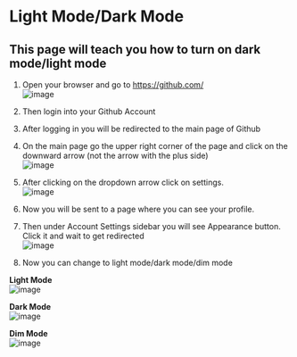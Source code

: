 # Light Mode/Dark Mode
## This page will teach you how to turn on dark mode/light mode

1. Open your browser and go to https://github.com/ <br>
![image](https://user-images.githubusercontent.com/62509578/115951921-f392cf80-a500-11eb-978d-5bc2cba62a1e.png)

2. Then login into your Github Account <br>

3. After logging in you will be redirected to the main page of Github <br>

4. On the main page go the upper right corner of the page and click on the downward arrow (not the arrow with the plus side) <br>
![image](https://user-images.githubusercontent.com/62509578/115951973-4076a600-a501-11eb-808a-bcc7f441898a.png)

5. After clicking on the dropdown arrow click on settings. <br>
![image](https://user-images.githubusercontent.com/62509578/115951989-58e6c080-a501-11eb-9639-917533447106.png)

6. Now you will be sent to a page where you can see your profile. <br>

7. Then under Account Settings sidebar you will see Appearance button. Click it and wait to get redirected <br>
![image](https://user-images.githubusercontent.com/62509578/115957533-a4f52d80-a520-11eb-92d3-73d830cd68b6.png)

8. Now you can change to light mode/dark mode/dim mode <br>

**Light Mode** <br>
![image](https://user-images.githubusercontent.com/62509578/115957572-e84f9c00-a520-11eb-851f-773ccbc60d43.png)

**Dark Mode** <br>
![image](https://user-images.githubusercontent.com/62509578/115957586-f7cee500-a520-11eb-8f4c-f8306760aac8.png)

**Dim Mode** <br>
![image](https://user-images.githubusercontent.com/62509578/115957594-06b59780-a521-11eb-9b22-a27cd4640e82.png)
